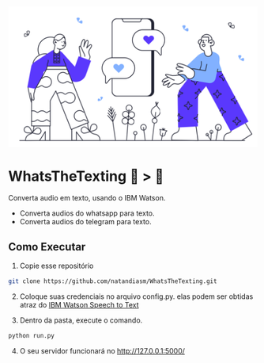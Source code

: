 ![Chat Icon](./app/static/img/chat.png)
# WhatsTheTexting 🎤 > 💬
Converta audio em texto, usando o IBM Watson.
- Converta audios do whatsapp para texto.
- Converta audios do telegram para texto.

## Como Executar
1) Copie esse repositório
```sh
git clone https://github.com/natandiasm/WhatsTheTexting.git
```

2) Coloque suas credenciais no arquivo config.py. elas podem ser obtidas atraz do [IBM Watson Speech to Text](https://www.ibm.com/br-pt/cloud/watson-speech-to-text)

3) Dentro da pasta, execute o comando. 
```sh
python run.py
```

4) O seu servidor funcionará no http://127.0.0.1:5000/